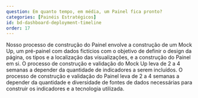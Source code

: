 ```yaml
---
question: Em quanto tempo, em média, um Painel fica pronto?
categories: [Painéis Estratégicos]
id: bd-dashboard-deployment-timeline
order: 17
---
```


Nosso processo de construção do Painel envolve a construção de um Mock Up, um pré-painel com dados fictícios com o objetivo de definir o design da página, os tipos e a localização das visualizações, e a construção do Painel em si. O processo de construção e validação do Mock Up leva de 2 a 4 semanas a depender da quantidade de indicadores a serem incluídos. O processo de construção e validação do Painel leva de 2 a 4 semanas a depender da quantidade e diversidade de fontes de dados necessárias para construir os indicadores e a tecnologia utilizada. 
